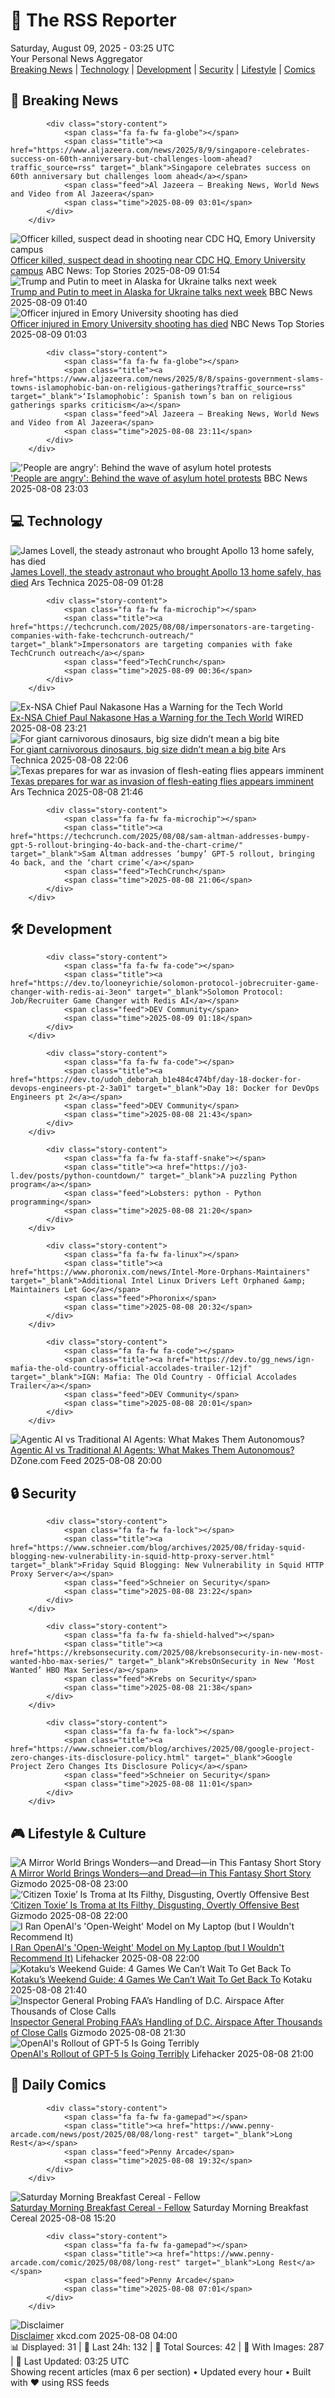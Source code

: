 <!-- Processing 54 RSS feeds at 2025-08-09 03:25:26 UTC -->
<!-- Processing: Penny Arcade -->
<!-- Processing: Dilbert -->
<!-- Processing: Dinosaur Comics -->
<!-- Processing: BBC World News -->
<!-- Processing: BBC Breaking News -->
<!-- Processing: Al Jazeera Breaking News -->
<!-- Processing: NPR News -->
<!-- Processing: CBC News -->
<!-- Error processing https://rss.cbc.ca/lineup/topstories.xml: The read operation timed out -->
<!-- Processing: Reuters Top News -->
<!-- Processing: Associated Press Breaking -->
<!-- Processing: ABC News Breaking -->
<!-- Processing: NBC News Breaking -->
<!-- Processing: TechCrunch -->
<!-- Processing: The Verge -->
<!-- Processing: Ars Technica -->
<!-- Processing: WIRED -->
<!-- Processing: Phoronix Linux News -->
<!-- Processing: OMG! Ubuntu -->
<!-- Processing: DistroWatch -->
<!-- Processing: Linux.com -->
<!-- Processing: Ubuntu Blog -->
<!-- Processing: Martin Fowler -->
<!-- Processing: The Pragmatic Engineer -->
<!-- Processing: Schneier on Security -->
<!-- Generated 3 new posts out of 24 feeds processed -->
<div class="newspaper-header">
    <h1 class="newspaper-title">📰 The RSS Reporter</h1>
    <div class="newspaper-date">Saturday, August 09, 2025 - 03:25 UTC</div>
    <div class="newspaper-subtitle">Your Personal News Aggregator</div>
</div>

<div class="newspaper-nav">
    <a href="#breaking">Breaking News</a> |
    <a href="#tech">Technology</a> |
    <a href="#dev">Development</a> |
    <a href="#security">Security</a> |
    <a href="#lifestyle">Lifestyle</a> |
    <a href="#webcomics">Comics</a>
</div>

<div class="news-section breaking-news" id="breaking">
<h2 class="section-header">🚨 Breaking News</h2>
<div class="stories-container">
<div class="story">
            
            <div class="story-content">
                <span class="fa fa-fw fa-globe"></span>
                <span class="title"><a href="https://www.aljazeera.com/news/2025/8/9/singapore-celebrates-success-on-60th-anniversary-but-challenges-loom-ahead?traffic_source=rss" target="_blank">Singapore celebrates success on 60th anniversary but challenges loom ahead</a></span>
                <span class="feed">Al Jazeera – Breaking News, World News and Video from Al Jazeera</span>
                <span class="time">2025-08-09 03:01</span>
            </div>
        </div>
<div class="story">
            <img src="https://s.abcnews.com/images/US/emory-6-ap-er-250808_1754692980924_hpMain_4x3t_384.jpg" alt="Officer killed, suspect dead in shooting near CDC HQ, Emory University campus" class="story-image" loading="lazy" onerror="this.style.display='none'">
            <div class="story-content">
                <span class="fa fa-fw fa-tv"></span>
                <span class="title"><a href="https://abcnews.go.com/US/active-shooter-reported-emory-universitys-atlanta-campus/story?id=124495968" target="_blank">Officer killed, suspect dead in shooting near CDC HQ, Emory University campus</a></span>
                <span class="feed">ABC News: Top Stories</span>
                <span class="time">2025-08-09 01:54</span>
            </div>
        </div>
<div class="story">
            <img src="https://ichef.bbci.co.uk/ace/standard/240/cpsprodpb/89f3/live/5b328460-746d-11f0-ad5a-6daee3ba97a6.jpg" alt="Trump and Putin to meet in Alaska for Ukraine talks next week" class="story-image" loading="lazy" onerror="this.style.display='none'">
            <div class="story-content">
                <span class="fa fa-fw fa-earth-americas"></span>
                <span class="title"><a href="https://www.bbc.com/news/articles/c1dxed639n7o?at_medium=RSS&at_campaign=rss" target="_blank">Trump and Putin to meet in Alaska for Ukraine talks next week</a></span>
                <span class="feed">BBC News</span>
                <span class="time">2025-08-09 01:40</span>
            </div>
        </div>
<div class="story">
            <img src="https://media-cldnry.s-nbcnews.com/image/upload/t_fit_1500w/mpx/2704722219/2025_08/1754701384808_now_staytuned_officer_emory_shooting_dead_250808_1920x1080-48nsoa.jpg" alt="Officer injured in Emory University shooting has died" class="story-image" loading="lazy" onerror="this.style.display='none'">
            <div class="story-content">
                <span class="fa fa-fw fa-broadcast-tower"></span>
                <span class="title"><a href="https://www.nbcnews.com/now/video/officer-injured-in-emory-university-shooting-has-died-244633669820" target="_blank">Officer injured in Emory University shooting has died</a></span>
                <span class="feed">NBC News Top Stories</span>
                <span class="time">2025-08-09 01:03</span>
            </div>
        </div>
<div class="story">
            
            <div class="story-content">
                <span class="fa fa-fw fa-globe"></span>
                <span class="title"><a href="https://www.aljazeera.com/news/2025/8/8/spains-government-slams-towns-islamophobic-ban-on-religious-gatherings?traffic_source=rss" target="_blank">‘Islamophobic’: Spanish town’s ban on religious gatherings sparks criticism</a></span>
                <span class="feed">Al Jazeera – Breaking News, World News and Video from Al Jazeera</span>
                <span class="time">2025-08-08 23:11</span>
            </div>
        </div>
<div class="story">
            <img src="https://ichef.bbci.co.uk/ace/standard/240/cpsprodpb/da35/live/dcaa6160-7473-11f0-a20f-3b86f375586a.jpg" alt="&#x27;People are angry&#x27;: Behind the wave of asylum hotel protests" class="story-image" loading="lazy" onerror="this.style.display='none'">
            <div class="story-content">
                <span class="fa fa-fw fa-flag"></span>
                <span class="title"><a href="https://www.bbc.com/news/articles/c4gerg74y71o?at_medium=RSS&at_campaign=rss" target="_blank">&#x27;People are angry&#x27;: Behind the wave of asylum hotel protests</a></span>
                <span class="feed">BBC News</span>
                <span class="time">2025-08-08 23:03</span>
            </div>
        </div>
</div>
</div>
<div class="news-section tech-news" id="tech">
<h2 class="section-header">💻 Technology</h2>
<div class="stories-container">
<div class="story">
            <img src="https://cdn.arstechnica.net/wp-content/uploads/2025/08/news-080825a-lg-500x500.jpg" alt="James Lovell, the steady astronaut who brought Apollo 13 home safely, has died" class="story-image" loading="lazy" onerror="this.style.display='none'">
            <div class="story-content">
                <span class="fa fa-fw fa-cog"></span>
                <span class="title"><a href="https://arstechnica.com/space/2025/08/astronaut-james-lovell-famed-apollo-13-commander-dies-at-97/" target="_blank">James Lovell, the steady astronaut who brought Apollo 13 home safely, has died</a></span>
                <span class="feed">Ars Technica</span>
                <span class="time">2025-08-09 01:28</span>
            </div>
        </div>
<div class="story">
            
            <div class="story-content">
                <span class="fa fa-fw fa-microchip"></span>
                <span class="title"><a href="https://techcrunch.com/2025/08/08/impersonators-are-targeting-companies-with-fake-techcrunch-outreach/" target="_blank">Impersonators are targeting companies with fake TechCrunch outreach</a></span>
                <span class="feed">TechCrunch</span>
                <span class="time">2025-08-09 00:36</span>
            </div>
        </div>
<div class="story">
            <img src="https://media.wired.com/photos/689680334fc94b86d60bebee/master/pass/security_Nakasone_GettyImages-1975561409.jpg" alt="Ex-NSA Chief Paul Nakasone Has a Warning for the Tech World" class="story-image" loading="lazy" onerror="this.style.display='none'">
            <div class="story-content">
                <span class="fa fa-fw fa-bolt"></span>
                <span class="title"><a href="https://www.wired.com/story/ex-nsa-chief-paul-nakasone-has-a-warning-for-the-tech-world/" target="_blank">Ex-NSA Chief Paul Nakasone Has a Warning for the Tech World</a></span>
                <span class="feed">WIRED</span>
                <span class="time">2025-08-08 23:21</span>
            </div>
        </div>
<div class="story">
            <img src="https://cdn.arstechnica.net/wp-content/uploads/2025/08/GettyImages-99311107-500x500-1754687178.jpg" alt="For giant carnivorous dinosaurs, big size didn’t mean a big bite" class="story-image" loading="lazy" onerror="this.style.display='none'">
            <div class="story-content">
                <span class="fa fa-fw fa-cog"></span>
                <span class="title"><a href="https://arstechnica.com/science/2025/08/for-giant-carnivorous-dinosaurs-big-size-didnt-mean-a-big-bite/" target="_blank">For giant carnivorous dinosaurs, big size didn’t mean a big bite</a></span>
                <span class="feed">Ars Technica</span>
                <span class="time">2025-08-08 22:06</span>
            </div>
        </div>
<div class="story">
            <img src="https://cdn.arstechnica.net/wp-content/uploads/2016/11/CSIRO_ScienceImage_115_The_Tip_of_a_Screw_Worm_Fly_Larvae-500x425.jpg" alt="Texas prepares for war as invasion of flesh-eating flies appears imminent" class="story-image" loading="lazy" onerror="this.style.display='none'">
            <div class="story-content">
                <span class="fa fa-fw fa-cog"></span>
                <span class="title"><a href="https://arstechnica.com/health/2025/08/texas-prepares-for-war-as-invasion-of-flesh-eating-flies-appears-imminent/" target="_blank">Texas prepares for war as invasion of flesh-eating flies appears imminent</a></span>
                <span class="feed">Ars Technica</span>
                <span class="time">2025-08-08 21:46</span>
            </div>
        </div>
<div class="story">
            
            <div class="story-content">
                <span class="fa fa-fw fa-microchip"></span>
                <span class="title"><a href="https://techcrunch.com/2025/08/08/sam-altman-addresses-bumpy-gpt-5-rollout-bringing-4o-back-and-the-chart-crime/" target="_blank">Sam Altman addresses ‘bumpy’ GPT-5 rollout, bringing 4o back, and the ‘chart crime’</a></span>
                <span class="feed">TechCrunch</span>
                <span class="time">2025-08-08 21:06</span>
            </div>
        </div>
</div>
</div>
<div class="news-section dev-news" id="dev">
<h2 class="section-header">🛠️ Development</h2>
<div class="stories-container">
<div class="story">
            
            <div class="story-content">
                <span class="fa fa-fw fa-code"></span>
                <span class="title"><a href="https://dev.to/looneyrichie/solomon-protocol-jobrecruiter-game-changer-with-redis-ai-3eon" target="_blank">Solomon Protocol: Job/Recruiter Game Changer with Redis AI</a></span>
                <span class="feed">DEV Community</span>
                <span class="time">2025-08-09 01:18</span>
            </div>
        </div>
<div class="story">
            
            <div class="story-content">
                <span class="fa fa-fw fa-code"></span>
                <span class="title"><a href="https://dev.to/udoh_deborah_b1e484c474bf/day-18-docker-for-devops-engineers-pt-2-3a01" target="_blank">Day 18: Docker for DevOps Engineers pt 2</a></span>
                <span class="feed">DEV Community</span>
                <span class="time">2025-08-08 21:43</span>
            </div>
        </div>
<div class="story">
            
            <div class="story-content">
                <span class="fa fa-fw fa-staff-snake"></span>
                <span class="title"><a href="https://jo3-l.dev/posts/python-countdown/" target="_blank">A puzzling Python program</a></span>
                <span class="feed">Lobsters: python - Python programming</span>
                <span class="time">2025-08-08 21:20</span>
            </div>
        </div>
<div class="story">
            
            <div class="story-content">
                <span class="fa fa-fw fa-linux"></span>
                <span class="title"><a href="https://www.phoronix.com/news/Intel-More-Orphans-Maintainers" target="_blank">Additional Intel Linux Drivers Left Orphaned &amp; Maintainers Let Go</a></span>
                <span class="feed">Phoronix</span>
                <span class="time">2025-08-08 20:32</span>
            </div>
        </div>
<div class="story">
            
            <div class="story-content">
                <span class="fa fa-fw fa-code"></span>
                <span class="title"><a href="https://dev.to/gg_news/ign-mafia-the-old-country-official-accolades-trailer-12jf" target="_blank">IGN: Mafia: The Old Country - Official Accolades Trailer</a></span>
                <span class="feed">DEV Community</span>
                <span class="time">2025-08-08 20:01</span>
            </div>
        </div>
<div class="story">
            <img src="https://dz2cdn1.dzone.com/thumbnail?fid=18553882&w=600" alt="Agentic AI vs Traditional AI Agents: What Makes Them Autonomous?" class="story-image" loading="lazy" onerror="this.style.display='none'">
            <div class="story-content">
                <span class="fa fa-fw fa-newspaper"></span>
                <span class="title"><a href="https://dzone.com/articles/agentic-vs-traditional-ai-autonomy" target="_blank">Agentic AI vs Traditional AI Agents: What Makes Them Autonomous?</a></span>
                <span class="feed">DZone.com Feed</span>
                <span class="time">2025-08-08 20:00</span>
            </div>
        </div>
</div>
</div>
<div class="news-section security-news" id="security">
<h2 class="section-header">🔒 Security</h2>
<div class="stories-container">
<div class="story">
            
            <div class="story-content">
                <span class="fa fa-fw fa-lock"></span>
                <span class="title"><a href="https://www.schneier.com/blog/archives/2025/08/friday-squid-blogging-new-vulnerability-in-squid-http-proxy-server.html" target="_blank">Friday Squid Blogging: New Vulnerability in Squid HTTP Proxy Server</a></span>
                <span class="feed">Schneier on Security</span>
                <span class="time">2025-08-08 23:22</span>
            </div>
        </div>
<div class="story">
            
            <div class="story-content">
                <span class="fa fa-fw fa-shield-halved"></span>
                <span class="title"><a href="https://krebsonsecurity.com/2025/08/krebsonsecurity-in-new-most-wanted-hbo-max-series/" target="_blank">KrebsOnSecurity in New ‘Most Wanted’ HBO Max Series</a></span>
                <span class="feed">Krebs on Security</span>
                <span class="time">2025-08-08 21:38</span>
            </div>
        </div>
<div class="story">
            
            <div class="story-content">
                <span class="fa fa-fw fa-lock"></span>
                <span class="title"><a href="https://www.schneier.com/blog/archives/2025/08/google-project-zero-changes-its-disclosure-policy.html" target="_blank">Google Project Zero Changes Its Disclosure Policy</a></span>
                <span class="feed">Schneier on Security</span>
                <span class="time">2025-08-08 11:01</span>
            </div>
        </div>
</div>
</div>
<div class="news-section lifestyle-news" id="lifestyle">
<h2 class="section-header">🎮 Lifestyle & Culture</h2>
<div class="stories-container">
<div class="story">
            <img src="https://gizmodo.com/app/uploads/2025/08/August-2025-io9.jpg" alt="A Mirror World Brings Wonders—and Dread—in This Fantasy Short Story" class="story-image" loading="lazy" onerror="this.style.display='none'">
            <div class="story-content">
                <span class="fa fa-fw fa-computer"></span>
                <span class="title"><a href="https://gizmodo.com/a-mirror-world-brings-wonders-and-dread-in-this-fantasy-short-story-2000640711" target="_blank">A Mirror World Brings Wonders—and Dread—in This Fantasy Short Story</a></span>
                <span class="feed">Gizmodo</span>
                <span class="time">2025-08-08 23:00</span>
            </div>
        </div>
<div class="story">
            <img src="https://gizmodo.com/app/uploads/2025/08/citizen.jpg" alt="‘Citizen Toxie’ Is Troma at Its Filthy, Disgusting, Overtly Offensive Best" class="story-image" loading="lazy" onerror="this.style.display='none'">
            <div class="story-content">
                <span class="fa fa-fw fa-computer"></span>
                <span class="title"><a href="https://gizmodo.com/citizen-toxie-is-troma-at-its-filthy-disgusting-overtly-offensive-best-2000639174" target="_blank">‘Citizen Toxie’ Is Troma at Its Filthy, Disgusting, Overtly Offensive Best</a></span>
                <span class="feed">Gizmodo</span>
                <span class="time">2025-08-08 22:00</span>
            </div>
        </div>
<div class="story">
            <img src="https://lifehacker.com/imagery/articles/01K25JBX930BREXP3Q5DXZWMCY/hero-image.jpg" alt="I Ran OpenAI&#x27;s &#x27;Open-Weight&#x27; Model on My Laptop (but I Wouldn&#x27;t Recommend It)" class="story-image" loading="lazy" onerror="this.style.display='none'">
            <div class="story-content">
                <span class="fa fa-fw fa-life-ring"></span>
                <span class="title"><a href="https://lifehacker.com/tech/openai-open-weight-model?utm_medium=RSS" target="_blank">I Ran OpenAI&#x27;s &#x27;Open-Weight&#x27; Model on My Laptop (but I Wouldn&#x27;t Recommend It)</a></span>
                <span class="feed">Lifehacker</span>
                <span class="time">2025-08-08 22:00</span>
            </div>
        </div>
<div class="story">
            <img src="https://kotaku.com/app/uploads/2025/08/KWG8825.jpg" alt="Kotaku’s Weekend Guide: 4 Games We Can’t Wait To Get Back To" class="story-image" loading="lazy" onerror="this.style.display='none'">
            <div class="story-content">
                <span class="fa fa-fw fa-gamepad"></span>
                <span class="title"><a href="https://kotaku.com/kotaku-games-to-play-and-roger-earthion-earthbound-splinter-cell-2000616720" target="_blank">Kotaku’s Weekend Guide: 4 Games We Can’t Wait To Get Back To</a></span>
                <span class="feed">Kotaku</span>
                <span class="time">2025-08-08 21:40</span>
            </div>
        </div>
<div class="story">
            <img src="https://gizmodo.com/app/uploads/2025/04/GettyImages-2206556196.jpg" alt="Inspector General Probing FAA’s Handling of D.C. Airspace After Thousands of Close Calls" class="story-image" loading="lazy" onerror="this.style.display='none'">
            <div class="story-content">
                <span class="fa fa-fw fa-computer"></span>
                <span class="title"><a href="https://gizmodo.com/inspector-general-probing-faas-handling-of-d-c-airspace-after-thousands-of-close-calls-2000640870" target="_blank">Inspector General Probing FAA’s Handling of D.C. Airspace After Thousands of Close Calls</a></span>
                <span class="feed">Gizmodo</span>
                <span class="time">2025-08-08 21:30</span>
            </div>
        </div>
<div class="story">
            <img src="https://lifehacker.com/imagery/articles/01K25CDTYZE4822AZRECDYC2VS/hero-image.jpg" alt="OpenAI&#x27;s Rollout of GPT-5 Is Going Terribly" class="story-image" loading="lazy" onerror="this.style.display='none'">
            <div class="story-content">
                <span class="fa fa-fw fa-life-ring"></span>
                <span class="title"><a href="https://lifehacker.com/tech/openai-gpt-5-rollout?utm_medium=RSS" target="_blank">OpenAI&#x27;s Rollout of GPT-5 Is Going Terribly</a></span>
                <span class="feed">Lifehacker</span>
                <span class="time">2025-08-08 21:00</span>
            </div>
        </div>
</div>
</div>
<div class="news-section webcomics-section" id="webcomics">
<h2 class="section-header">🎨 Daily Comics</h2>
<div class="stories-container">
<div class="story">
            
            <div class="story-content">
                <span class="fa fa-fw fa-gamepad"></span>
                <span class="title"><a href="https://www.penny-arcade.com/news/post/2025/08/08/long-rest" target="_blank">Long Rest</a></span>
                <span class="feed">Penny Arcade</span>
                <span class="time">2025-08-08 19:32</span>
            </div>
        </div>
<div class="story">
            <img src="https://www.smbc-comics.com/comics/1754589073-20250808.png" alt="Saturday Morning Breakfast Cereal - Fellow" class="story-image" loading="lazy" onerror="this.style.display='none'">
            <div class="story-content">
                <span class="fa fa-fw fa-smile"></span>
                <span class="title"><a href="https://www.smbc-comics.com/comic/fellow" target="_blank">Saturday Morning Breakfast Cereal - Fellow</a></span>
                <span class="feed">Saturday Morning Breakfast Cereal</span>
                <span class="time">2025-08-08 15:20</span>
            </div>
        </div>
<div class="story">
            
            <div class="story-content">
                <span class="fa fa-fw fa-gamepad"></span>
                <span class="title"><a href="https://www.penny-arcade.com/comic/2025/08/08/long-rest" target="_blank">Long Rest</a></span>
                <span class="feed">Penny Arcade</span>
                <span class="time">2025-08-08 07:01</span>
            </div>
        </div>
<div class="story">
            <img src="https://imgs.xkcd.com/comics/disclaimer.png" alt="Disclaimer" class="story-image" loading="lazy" onerror="this.style.display='none'">
            <div class="story-content">
                <span class="fa fa-fw fa-laugh"></span>
                <span class="title"><a href="https://xkcd.com/3126/" target="_blank">Disclaimer</a></span>
                <span class="feed">xkcd.com</span>
                <span class="time">2025-08-08 04:00</span>
            </div>
        </div>
</div>
</div>

<div class="newspaper-footer">
    <div class="stats">
        📊 Displayed: 31 | 📅 Last 24h: 132 | 📡 Total Sources: 42 | 📸 With Images: 287 |
        🔄 Last Updated: 03:25 UTC
    </div>
    <div class="footer-note">
        Showing recent articles (max 6 per section) • Updated every hour • Built with ❤️ using RSS feeds
    </div>
</div>
